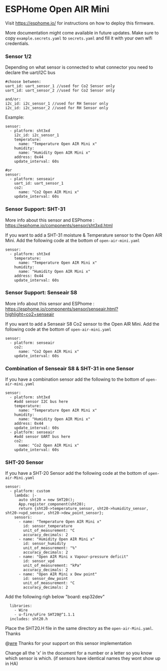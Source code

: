 # ESPHome Open AIR Mini

Visit https://esphome.io/ for instructions on how to deploy this firmware.

More documentation might come available in future updates. Make sure to copy `example.secrets.yaml` to `secrets.yaml` and fill it with your own wifi credentials.

### Sensor 1/2
Depending on what sensor is connected to what connector you need to declare the uart/I2C bus
```
#choose between:
uart_id: uart_sensor_1 //used for Co2 Sensor only
uart_id: uart_sensor_2 //used for Co2 Sensor only

and/or:
i2c_id: i2c_sensor_1 //used for RH Sensor only
i2c_id: i2c_sensor_2 //used for RH Sensor only
```
Example:
```
sensor:
  - platform: sht3xd
    i2c_id: i2c_sensor_1
    temperature:
      name: "Temperature Open AIR Mini x"
    humidity:
      name: "Humidity Open AIR Mini x"
    address: 0x44
    update_interval: 60s

#or
sensor:
  - platform: senseair
    uart_id: uart_sensor_1
    co2:
      name: "Co2 Open AIR Mini x"
    update_interval: 60s
```

### Sensor Support: SHT-31

More info about this sensor and ESPhome : https://esphome.io/components/sensor/sht3xd.html

If you want to add a SHT-31 moisture & Temperature sensor to the Open AIR Mini. Add the following code at the bottom of `open-air-mini.yaml` 

```
sensor:
  - platform: sht3xd
    temperature:
      name: "Temperature Open AIR Mini x"
    humidity:
      name: "Humidity Open AIR Mini x"
    address: 0x44
    update_interval: 60s
```

### Sensor Support: Senseair S8

More info about this sensor and ESPhome : https://esphome.io/components/sensor/senseair.html?highlight=co2+senseair

If you want to add a Senseair S8 Co2 sensor to the Open AIR Mini. Add the following code at the bottom of `open-air-mini.yaml` 

```
sensor:
  - platform: senseair
    co2:
      name: "Co2 Open AIR Mini x"
    update_interval: 60s
```

### Combination of Senseair S8 & SHT-31 in one Sensor

If you have a combination sensor add the following to the bottom of `open-air-mini.yaml` 

```
sensor:
  - platform: sht3xd
    #add sensor I2C bus here
    temperature:
      name: "Temperature Open AIR Mini x"
    humidity:
      name: "Humidity Open AIR Mini x"
    address: 0x44
    update_interval: 60s
  - platform: senseair
    #add sensor UART bus here
    co2:
      name: "Co2 Open AIR Mini x"
    update_interval: 60s
```

### SHT-20 Sensor

If you have a SHT-20 Sensor add the following code at the bottom of `open-air-Mini.yaml` 

```
sensor:
  - platform: custom
    lambda: |-
      auto sht20 = new SHT20();
      App.register_component(sht20);
      return {sht20->temperature_sensor, sht20->humidity_sensor, sht20->vpd_sensor, sht20->dew_point_sensor};
    sensors:
      - name: "Temperature Open AIR Mini x"
        id: sensor_temperature
        unit_of_measurement: °C
        accuracy_decimals: 2
      - name: "Humidity Open AIR Mini x"
        id: sensor_humidity
        unit_of_measurement: "%"
        accuracy_decimals: 2
      - name: "Open AIR Mini x Vapour-pressure deficit"
        id: sensor_vpd
        unit_of_measurement: "kPa"
        accuracy_decimals: 2
      - name: "Open AIR Mini x Dew point"
        id: sensor_dew_point
        unit_of_measurement: °C
        accuracy_decimals: 2

```
Add the following righ below "board: esp32dev" 
```
  libraries:
    - Wire
    - u-fire/uFire SHT20@^1.1.1
  includes: sht20.h
```

Place the SHT20.H file in the same directory as the `open-air-Mini.yaml`.
Thanks 

@[wre](https://github.com/wrenoud) Thanks for your support on this sensor implementation

Change all the 'x' in the document for a number or a letter so you know which sensor is which. (if sensors have identical names they wont show up in HA)
